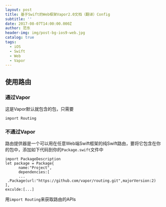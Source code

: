 ```yaml
---
layout: post
title: 基于Swift的Web框架Vapor2.0文档（翻译）Config
subtitle: ''
date: 2017-08-07T14:00:00.000Z
author: 范东
header-img: img/post-bg-ios9-web.jpg
catalog: true
tags:
  - iOS
  - Swift
  - Web
  - Vapor
---
```


## 使用路由

### 通过Vapor

这是Vapor默认就包含的包，只需要

```
import Routing
```

### 不通过Vapor

路由提供器是一个可以用在任意Web端Swift框架的纯Swift路由，要将它包含在你的包中，添加如下代码到你的`Package.swift`文件中

```
import PackageDescription
let package = Package{
      name:"Project",
      dependencies:[
      ...  
 .Package(url:"https://github.com/vapor/routing.git",majorVersion:2)
],
exculde:[...]
```

用`import Routing`来获取路由的APIs

